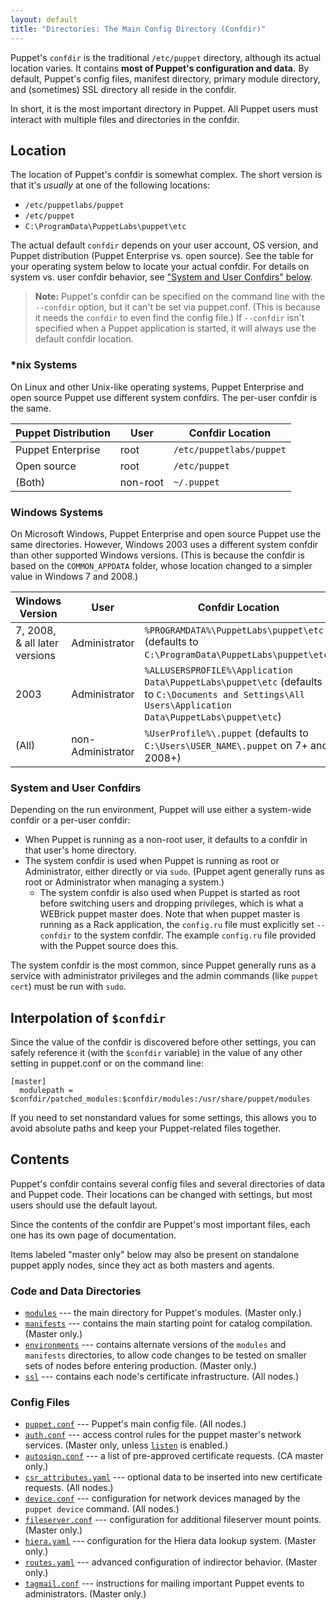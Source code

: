 ```yaml
---
layout: default
title: "Directories: The Main Config Directory (Confdir)"
---
```


[listen]: /references/3.5.latest/configuration.html#listen



Puppet's `confdir` is the traditional `/etc/puppet` directory, although its actual location varies. It contains **most of Puppet's configuration and data.** By default, Puppet's config files, manifest directory, primary module directory, and (sometimes) SSL directory all reside in the confdir.

In short, it is the most important directory in Puppet. All Puppet users must interact with multiple files and directories in the confdir.

## Location

The location of Puppet's confdir is somewhat complex. The short version is that it's _usually_ at one of the following locations:

* `/etc/puppetlabs/puppet`
* `/etc/puppet`
* `C:\ProgramData\PuppetLabs\puppet\etc`

The actual default `confdir` depends on your user account, OS version, and Puppet distribution (Puppet Enterprise vs. open source). See the table for your operating system below to locate your actual confdir. For details on system vs. user confdir behavior, see ["System and User Confdirs" below](#system-and-user-confdirs).

> **Note:** Puppet's confdir can be specified on the command line with the `--confdir` option, but it can't be set via puppet.conf. (This is because it needs the `confdir` to even find the config file.) If `--confdir` isn't specified when a Puppet application is started, it will always use the default confdir location.

### \*nix Systems

On Linux and other Unix-like operating systems, Puppet Enterprise and open source Puppet use different system confdirs. The per-user confdir is the same.

Puppet Distribution | User     | Confdir Location
--------------------|----------|-------------------------
Puppet Enterprise   | root     | `/etc/puppetlabs/puppet`
Open source         | root     | `/etc/puppet`
(Both)              | non-root | `~/.puppet`

### Windows Systems

On Microsoft Windows, Puppet Enterprise and open source Puppet use the same directories. However, Windows 2003 uses a different system confdir than other supported Windows versions. (This is because the confdir is based on the `COMMON_APPDATA` folder, whose location changed to a simpler value in Windows 7 and 2008.)

Windows Version               | User              | Confdir Location
------------------------------|-------------------|-----------------
7, 2008, & all later versions | Administrator     | `%PROGRAMDATA%\PuppetLabs\puppet\etc` (defaults to `C:\ProgramData\PuppetLabs\puppet\etc`)
2003                          | Administrator     | `%ALLUSERSPROFILE%\Application Data\PuppetLabs\puppet\etc` (defaults to `C:\Documents and Settings\All Users\Application Data\PuppetLabs\puppet\etc`)
(All)                         | non-Administrator | `%UserProfile%\.puppet` (defaults to `C:\Users\USER_NAME\.puppet` on 7+ and 2008+)

### System and User Confdirs

Depending on the run environment, Puppet will use either a system-wide confdir or a per-user confdir:

* When Puppet is running as a non-root user, it defaults to a confdir in that user's home directory.
* The system confdir is used when Puppet is running as root or Administrator, either directly or via `sudo`. (Puppet agent generally runs as root or Administrator when managing a system.)
    * The system confdir is also used when Puppet is started as root before switching users and dropping privileges, which is what a WEBrick puppet master does. Note that when puppet master is running as a Rack application, the `config.ru` file must explicitly set `--confdir` to the system confdir. The example `config.ru` file provided with the Puppet source does this.

The system confdir is the most common, since Puppet generally runs as a service with administrator privileges and the admin commands (like `puppet cert`) must be run with `sudo`.

## Interpolation of `$confdir`

Since the value of the confdir is discovered before other settings, you can safely reference it (with the `$confdir` variable) in the value of any other setting in puppet.conf or on the command line:

    [master]
      modulepath = $confdir/patched_modules:$confdir/modules:/usr/share/puppet/modules

If you need to set nonstandard values for some settings, this allows you to avoid absolute paths and keep your Puppet-related files together.

## Contents

Puppet's confdir contains several config files and several directories of data and Puppet code. Their locations can be changed with settings, but most users should use the default layout.

Since the contents of the confdir are Puppet's most important files, each one has its own page of documentation.

Items labeled "master only" below may also be present on standalone puppet apply nodes, since they act as both masters and agents.

### Code and Data Directories

* [`modules`](./dirs_modulepath.html) --- the main directory for Puppet's modules. (Master only.)
* [`manifests`](./dirs_manifest.html) --- contains the main starting point for catalog compilation. (Master only.)
* [`environments`](./dirs_environments.html) --- contains alternate versions of the `modules` and `manifests` directories, to allow code changes to be tested on smaller sets of nodes before entering production. (Master only.)
* [`ssl`](./dirs_ssldir.html) --- contains each node's certificate infrastructure. (All nodes.)

### Config Files

* [`puppet.conf`](./config_file_main.html) --- Puppet's main config file. (All nodes.)
* [`auth.conf`](./config_file_auth.html) --- access control rules for the puppet master's network services. (Master only, unless [`listen`][listen] is enabled.)
* [`autosign.conf`](./config_file_autosign.html) --- a list of pre-approved certificate requests. (CA master only.)
* [`csr_attributes.yaml`](./config_file_csr_attributes.html) --- optional data to be inserted into new certificate requests. (All nodes.)
* [`device.conf`](./config_file_device.html) --- configuration for network devices managed by the `puppet device` command. (All nodes.)
* [`fileserver.conf`](./config_file_fileserver.html) --- configuration for additional fileserver mount points. (Master only.)
* [`hiera.yaml`](./config_file_hiera.html) --- configuration for the Hiera data lookup system. (Master only.)
* [`routes.yaml`](./config_file_routes.html) --- advanced configuration of indirector behavior. (Master only.)
* [`tagmail.conf`](./config_file_tagmail.html) --- instructions for mailing important Puppet events to administrators. (Master only.)


